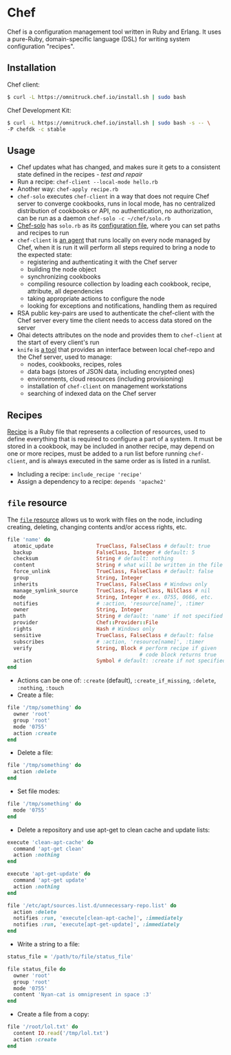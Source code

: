 # Chef

Chef is a configuration management tool written in Ruby and Erlang. It
uses a pure-Ruby, domain-specific language (DSL) for writing system
configuration "recipes".


## Installation
Chef client:
```sh
$ curl -L https://omnitruck.chef.io/install.sh | sudo bash
```

Chef Development Kit:
```sh
$ curl -L https://omnitruck.chef.io/install.sh | sudo bash -s -- \
-P chefdk -c stable
```


## Usage

- Chef updates what has changed, and makes sure it gets to a consistent
  state defined in the recipes - *test and repair*
- Run a recipe: `chef-client --local-mode hello.rb`
- Another way: `chef-apply recipe.rb`
- `chef-solo` executes `chef-client` in a way that does not require
  Chef server to converge cookbooks, runs in local mode, has no
  centralized distribution of cookbooks or API, no authentication, no
  authorization, can be run as a daemon
  `chef-solo -c ~/chef/solo.rb`
- [Chef-solo](https://docs.chef.io/chef_solo.html) has `solo.rb` as its
  [configuration file](https://docs.chef.io/config_rb_solo.html), where
  you can set paths and recipes to run
- `chef-client` is [an agent](https://docs.chef.io/chef_client.html)
  that runs locally on every node managed by Chef, when it is run it
  will perform all steps required to bring a node to the expected state:
  - registering and authenticating it with the Chef server
  - building the node object
  - synchronizing cookbooks
  - compiling resource collection by loading each cookbook, recipe,
    attribute, all dependencies
  - taking appropriate actions to configure the node
  - looking for exceptions and notifications, handling them as required
- RSA public key-pairs are used to authenticate the chef-client with
  the Chef server every time the client needs to access data stored on
  the server
- Ohai detects attributes on the node and provides them to `chef-client`
  at the start of every client's run
- `knife` is [a tool](https://docs.chef.io/knife.html) that provides an
  interface between local chef-repo and the Chef server, used to manage:
  - nodes, cookbooks, recipes, roles
  - data bags (stores of JSON data, including encrypted ones)
  - environments, cloud resources (including provisioning)
  - installation of `chef-client` on management workstations
  - searching of indexed data on the Chef server


## Recipes

[Recipe](https://docs.chef.io/recipes.html) is a Ruby file that
represents a collection of resources, used to define everything that is
required to configure a part of a system.
It must be stored in a cookbook, may be included in another recipe, may
depend on one or more recipes, must be added to a run list before
running `chef-client`, and is always executed in the same order as is
listed in a runlist.

- Including a recipe: `include_recipe 'recipe'`
- Assign a dependency to a recipe: `depends 'apache2'`


## `file` resource

The [`file` resource](https://docs.chef.io/resource_file.html) allows us
to work with files on the node, including creating, deleting, changing
contents and/or access rights, etc.

```ruby
file 'name' do
  atomic_update              TrueClass, FalseClass # default: true
  backup                     FalseClass, Integer # default: 5
  checksum                   String # default: nothing
  content                    String # what will be written in the file
  force_unlink               TrueClass, FalseClass # default: false
  group                      String, Integer
  inherits                   TrueClass, FalseClass # Windows only
  manage_symlink_source      TrueClass, FalseClass, NilClass # nil
  mode                       String, Integer # ex. 0755, 0666, etc.
  notifies                   # :action, 'resource[name]', :timer
  owner                      String, Integer
  path                       String # default: 'name' if not specified
  provider                   Chef::Provider::File
  rights                     Hash # Windows only
  sensitive                  TrueClass, FalseClass # default: false
  subscribes                 # :action, 'resource[name]', :timer
  verify                     String, Block # perform recipe if given
                                           # code block returns true
  action                     Symbol # default: :create if not specified
end
```
- Actions can be one of: `:create` (default), `:create_if_missing`,
  `:delete`, `:nothing`, `:touch`
- Create a file:
```ruby
file '/tmp/something' do
  owner 'root'
  group 'root'
  mode '0755'
  action :create
end
```
- Delete a file:
```ruby
file '/tmp/something' do
  action :delete
end

```
- Set file modes:
```ruby
file '/tmp/something' do
  mode '0755'
end
```
- Delete a repository and use apt-get to clean cache and update lists:
```ruby
execute 'clean-apt-cache' do
  command 'apt-get clean'
  action :nothing
end

execute 'apt-get-update' do
  command 'apt-get update'
  action :nothing
end

file '/etc/apt/sources.list.d/unnecessary-repo.list' do
  action :delete
  notifies :run, 'execute[clean-apt-cache]', :immediately
  notifies :run, 'execute[apt-get-update]', :immediately
end
```
- Write a string to a file:
```ruby
status_file = '/path/to/file/status_file'

file status_file do
  owner 'root'
  group 'root'
  mode '0755'
  content 'Nyan-cat is omnipresent in space :3'
end
```
- Create a file from a copy:
```ruby
file '/root/lol.txt' do
  content IO.read('/tmp/lol.txt')
  action :create
end
```
